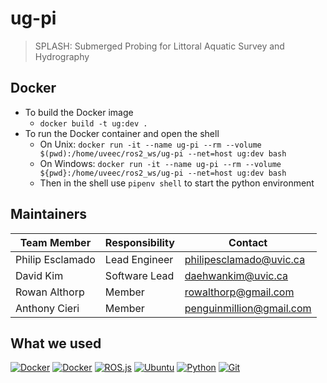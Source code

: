 # ug-pi

> SPLASH: Submerged Probing for Littoral Aquatic Survey and Hydrography

## Docker

- To build the Docker image
  - `docker build -t ug:dev .`
- To run the Docker container and open the shell
  - On Unix: `docker run -it --name ug-pi --rm --volume $(pwd):/home/uveec/ros2_ws/ug-pi --net=host ug:dev bash`
  - On Windows: `docker run -it --name ug-pi --rm --volume ${pwd}:/home/uveec/ros2_ws/ug-pi --net=host ug:dev bash`
  - Then in the shell use `pipenv shell` to start the python environment

## Maintainers

| Team Member      | Responsibility | Contact                  |
| ---------------- | -------------- | ------------------------ |
| Philip Esclamado | Lead Engineer  | philipesclamado@uvic.ca  |
| David Kim        | Software Lead  | daehwankim@uvic.ca       |
| Rowan Althorp    | Member         | rowalthorp@gmail.com     |
| Anthony Cieri    | Member         | penguinmillion@gmail.com |

## What we used

[<img alt="Docker" src="https://img.shields.io/badge/-RaspberryPi-C51A4A?style=for-the-badge&logo=Raspberry-Pi" />](https://www.raspberrypi.com) [<img alt="Docker" src="https://img.shields.io/badge/docker-%230db7ed.svg?style=for-the-badge&logo=docker&logoColor=white" />](https://www.docker.com) [<img alt="ROS.js" src="https://img.shields.io/badge/ros-%230A0FF9.svg?style=for-the-badge&logo=ros&logoColor=white" />](https://www.ros.org) [<img alt="Ubuntu" src="https://img.shields.io/badge/Ubuntu-E95420?style=for-the-badge&logo=ubuntu&logoColor=white" />](https://ubuntu.com) [<img alt="Python" src="https://img.shields.io/badge/python-3670A0?style=for-the-badge&logo=python&logoColor=ffdd54" />](https://www.python.org) [<img alt="Git" src="https://img.shields.io/badge/git-%23F05033.svg?style=for-the-badge&logo=git&logoColor=white" />](https://git-scm.com)

